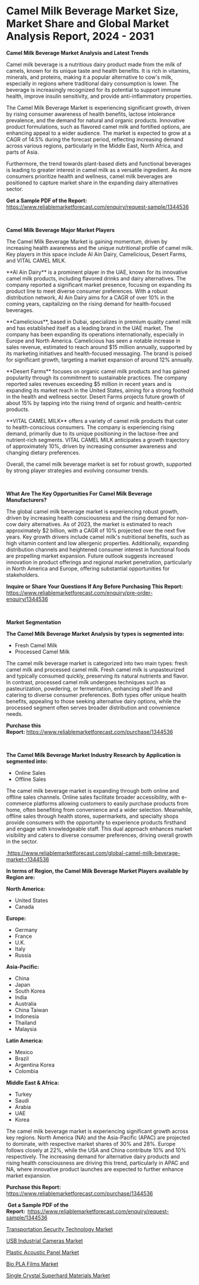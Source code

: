 <p><h1>Camel Milk Beverage Market Size, Market Share and Global Market Analysis Report, 2024 - 2031</h1></p><p><strong>Camel Milk Beverage Market Analysis and Latest Trends</strong></p>
<p><p>Camel milk beverage is a nutritious dairy product made from the milk of camels, known for its unique taste and health benefits. It is rich in vitamins, minerals, and proteins, making it a popular alternative to cow's milk, especially in regions where traditional dairy consumption is lower. The beverage is increasingly recognized for its potential to support immune health, improve insulin sensitivity, and provide anti-inflammatory properties.</p><p>The Camel Milk Beverage Market is experiencing significant growth, driven by rising consumer awareness of health benefits, lactose intolerance prevalence, and the demand for natural and organic products. Innovative product formulations, such as flavored camel milk and fortified options, are enhancing appeal to a wider audience. The market is expected to grow at a CAGR of 14.5% during the forecast period, reflecting increasing demand across various regions, particularly in the Middle East, North Africa, and parts of Asia. </p><p>Furthermore, the trend towards plant-based diets and functional beverages is leading to greater interest in camel milk as a versatile ingredient. As more consumers prioritize health and wellness, camel milk beverages are positioned to capture market share in the expanding dairy alternatives sector.</p></p>
<p><strong>Get a Sample PDF of the Report:&nbsp;</strong> <a href="https://www.reliablemarketforecast.com/enquiry/request-sample/1344536?utm_campaign=1141&utm_medium=2&utm_source=Github&utm_content=ia&utm_term=12102024&utm_id=camel-milk-beverage">https://www.reliablemarketforecast.com/enquiry/request-sample/1344536</a></p>
<p>&nbsp;</p>
<p><strong>Camel Milk Beverage Major Market Players</strong></p>
<p><p>The Camel Milk Beverage Market is gaining momentum, driven by increasing health awareness and the unique nutritional profile of camel milk. Key players in this space include Al Ain Dairy, Camelicious, Desert Farms, and VITAL CAMEL MILK.</p><p>**Al Ain Dairy** is a prominent player in the UAE, known for its innovative camel milk products, including flavored drinks and dairy alternatives. The company reported a significant market presence, focusing on expanding its product line to meet diverse consumer preferences. With a robust distribution network, Al Ain Dairy aims for a CAGR of over 10% in the coming years, capitalizing on the rising demand for health-focused beverages.</p><p>**Camelicious**, based in Dubai, specializes in premium quality camel milk and has established itself as a leading brand in the UAE market. The company has been expanding its operations internationally, especially in Europe and North America. Camelicious has seen a notable increase in sales revenue, estimated to reach around $15 million annually, supported by its marketing initiatives and health-focused messaging. The brand is poised for significant growth, targeting a market expansion of around 12% annually.</p><p>**Desert Farms** focuses on organic camel milk products and has gained popularity through its commitment to sustainable practices. The company reported sales revenues exceeding $5 million in recent years and is expanding its market reach in the United States, aiming for a strong foothold in the health and wellness sector. Desert Farms projects future growth of about 15% by tapping into the rising trend of organic and health-centric products.</p><p>**VITAL CAMEL MILK** offers a variety of camel milk products that cater to health-conscious consumers. The company is experiencing rising demand, primarily due to its unique positioning in the lactose-free and nutrient-rich segments. VITAL CAMEL MILK anticipates a growth trajectory of approximately 10%, driven by increasing consumer awareness and changing dietary preferences.</p><p>Overall, the camel milk beverage market is set for robust growth, supported by strong player strategies and evolving consumer trends.</p></p>
<p>&nbsp;</p>
<p><strong>What Are The Key Opportunities For Camel Milk Beverage Manufacturers?</strong></p>
<p><p>The global camel milk beverage market is experiencing robust growth, driven by increasing health consciousness and the rising demand for non-cow dairy alternatives. As of 2023, the market is estimated to reach approximately $2 billion, with a CAGR of 10% projected over the next five years. Key growth drivers include camel milk's nutritional benefits, such as high vitamin content and low allergenic properties. Additionally, expanding distribution channels and heightened consumer interest in functional foods are propelling market expansion. Future outlook suggests increased innovation in product offerings and regional market penetration, particularly in North America and Europe, offering substantial opportunities for stakeholders.</p></p>
<p><strong>Inquire or Share Your Questions If Any Before Purchasing This Report:</strong> <a href="https://www.reliablemarketforecast.com/enquiry/pre-order-enquiry/1344536?utm_campaign=1141&utm_medium=2&utm_source=Github&utm_content=ia&utm_term=12102024&utm_id=camel-milk-beverage">https://www.reliablemarketforecast.com/enquiry/pre-order-enquiry/1344536</a></p>
<p>&nbsp;</p>
<p><strong>Market Segmentation</strong></p>
<p><strong>The Camel Milk Beverage Market Analysis by types is segmented into:</strong></p>
<p><ul><li>Fresh Camel Milk</li><li>Processed Camel Milk</li></ul></p>
<p><p>The camel milk beverage market is categorized into two main types: fresh camel milk and processed camel milk. Fresh camel milk is unpasteurized and typically consumed quickly, preserving its natural nutrients and flavor. In contrast, processed camel milk undergoes techniques such as pasteurization, powdering, or fermentation, enhancing shelf life and catering to diverse consumer preferences. Both types offer unique health benefits, appealing to those seeking alternative dairy options, while the processed segment often serves broader distribution and convenience needs.</p></p>
<p><strong>Purchase this Report:&nbsp;</strong><a href="https://www.reliablemarketforecast.com/purchase/1344536?utm_campaign=1141&utm_medium=2&utm_source=Github&utm_content=ia&utm_term=12102024&utm_id=camel-milk-beverage">https://www.reliablemarketforecast.com/purchase/1344536</a></p>
<p>&nbsp;</p>
<p><strong>The Camel Milk Beverage Market Industry Research by Application is segmented into:</strong></p>
<p><ul><li>Online Sales</li><li>Offline Sales</li></ul></p>
<p><p>The camel milk beverage market is expanding through both online and offline sales channels. Online sales facilitate broader accessibility, with e-commerce platforms allowing customers to easily purchase products from home, often benefiting from convenience and a wider selection. Meanwhile, offline sales through health stores, supermarkets, and specialty shops provide consumers with the opportunity to experience products firsthand and engage with knowledgeable staff. This dual approach enhances market visibility and caters to diverse consumer preferences, driving overall growth in the sector.</p></p>
<p><a href="https://www.reliablemarketforecast.com/global-camel-milk-beverage-market-r1344536?utm_campaign=1141&utm_medium=2&utm_source=Github&utm_content=ia&utm_term=12102024&utm_id=camel-milk-beverage">&nbsp;https://www.reliablemarketforecast.com/global-camel-milk-beverage-market-r1344536</a></p>
<p><strong>In terms of Region, the Camel Milk Beverage Market Players available by Region are:</strong></p>
<p>
    <p> <strong> North America: </strong>
        <ul>
            <li>United States</li>
            <li>Canada</li>
        </ul>
        </p> 
    <p> <strong> Europe: </strong>
        <ul>
            <li>Germany</li>
            <li>France</li>
            <li>U.K.</li>
            <li>Italy</li>
            <li>Russia</li>
        </ul>
        </p> 
    <p> <strong> Asia-Pacific: </strong>
        <ul>
            <li>China</li>
            <li>Japan</li>
            <li>South Korea</li>
            <li>India</li>
            <li>Australia</li>
            <li>China Taiwan</li>
            <li>Indonesia</li>
            <li>Thailand</li>
            <li>Malaysia</li>
        </ul>
        </p> 
    <p> <strong> Latin America: </strong>
        <ul>
            <li>Mexico</li>
            <li>Brazil</li>
            <li>Argentina Korea</li>
            <li>Colombia</li>
        </ul>
        </p> 
    <p> <strong> Middle East & Africa: </strong>
        <ul>
            <li>Turkey</li>
            <li>Saudi</li>
            <li>Arabia</li>
            <li>UAE</li>
            <li>Korea</li>
        </ul>
    </p>
    </p>
<p><p>The camel milk beverage market is experiencing significant growth across key regions. North America (NA) and the Asia-Pacific (APAC) are projected to dominate, with respective market shares of 30% and 28%. Europe follows closely at 22%, while the USA and China contribute 10% and 10% respectively. The increasing demand for alternative dairy products and rising health consciousness are driving this trend, particularly in APAC and NA, where innovative product launches are expected to further enhance market expansion.</p></p>
<p><strong>Purchase this Report: </strong><a href="https://www.reliablemarketforecast.com/purchase/1344536?utm_campaign=1141&utm_medium=2&utm_source=Github&utm_content=ia&utm_term=12102024&utm_id=camel-milk-beverage">https://www.reliablemarketforecast.com/purchase/1344536</a></p>
<p>&nbsp;<strong>Get a Sample PDF of the Report:&nbsp;&nbsp;</strong><a href="https://www.reliablemarketforecast.com/enquiry/request-sample/1344536?utm_campaign=1141&utm_medium=2&utm_source=Github&utm_content=ia&utm_term=12102024&utm_id=camel-milk-beverage">https://www.reliablemarketforecast.com/enquiry/request-sample/1344536</a></p>
<p><strong></strong></p>
<p><p><a href="https://www.linkedin.com/pulse/market-forecast-global-transportation-security-technology-1qune?utm_campaign=1141&utm_medium=2&utm_source=Github&utm_content=ia&utm_term=12102024&utm_id=camel-milk-beverage">Transportation Security Technology Market</a></p><p><a href="https://github.com/JamesCox407/Market-Research-Report-List-1/blob/main/usb-industrial-cameras-market.md?utm_campaign=1141&utm_medium=2&utm_source=Github&utm_content=ia&utm_term=12102024&utm_id=camel-milk-beverage">USB Industrial Cameras Market</a></p><p><a href="https://github.com/FassouRP/Market-Research-Report-List-6/blob/main/plastic-acoustic-panel-market.md?utm_campaign=1141&utm_medium=2&utm_source=Github&utm_content=ia&utm_term=12102024&utm_id=camel-milk-beverage">Plastic Acoustic Panel Market</a></p><p><a href="https://www.linkedin.com/pulse/bio-pla-films-market-research-report-includes-analysis-size-ywicf?utm_campaign=1141&utm_medium=2&utm_source=Github&utm_content=ia&utm_term=12102024&utm_id=camel-milk-beverage">Bio PLA Films Market</a></p><p><a href="https://www.linkedin.com/pulse/single-crystal-superhard-materials-market-maturity-analysis-xllwe?utm_campaign=1141&utm_medium=2&utm_source=Github&utm_content=ia&utm_term=12102024&utm_id=camel-milk-beverage">Single Crystal Superhard Materials Market</a></p></p>